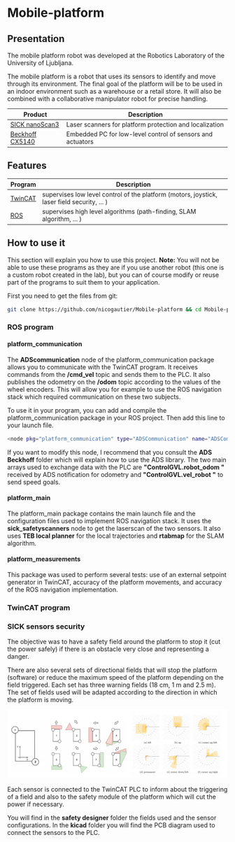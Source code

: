 # Mobile-platform

## Presentation

The mobile platform robot was developed at the Robotics Laboratory of the University of Ljubljana.

The mobile platform is a robot that uses its sensors to identify and move through its environment. The final goal of the platform will be to be used in an indoor environment such as a warehouse or a retail store. It will also be combined with a collaborative manipulator robot for precise handling.

| Product | Description |
| ------ | ------ |
|[SICK nanoScan3](https://www.sick.com/hk/en/safety-laser-scanners/safety-laser-scanners/nanoscan3/nans3-caaz30an1/p/p653980?ff_data=JmZmX2lkPXA2NTM5ODAmZmZfbWFzdGVySWQ9cDY1Mzk4MCZmZl90aXRsZT1OQU5TMy1DQUFaMzBBTjEmZmZfcXVlcnk9JmZmX3Bvcz0xJmZmX29yaWdQb3M9MSZmZl9wYWdlPTEmZmZfcGFnZVNpemU9MjQmZmZfb3JpZ1BhZ2VTaXplPTI0JmZmX3NpbWk9OTcuMA==)| Laser scanners for platform protection and localization|
|[ Beckhoff CX5140 ](https://www.beckhoff.com/en-us/products/ipc/embedded-pcs/cx5100-intel-atom/cx5140.html)|Embedded PC for low-level control of sensors and actuators|


## Features

| Program | Description |
| ------ | ------ | 
|[TwinCAT](https://www.beckhoff.com/en-en/products/automation/twincat/?pk_campaign=AdWords-AdWordsSearch-TwinCAT_EN&pk_kwd=twincat&gclid=EAIaIQobChMI4qSCndXt9wIVCZBoCR0AcgaeEAAYASAAEgLjsvD_BwE)| supervises low level control of the platform (motors, joystick, laser field security, ... ) |  
|[ROS](https://www.ros.org/)| supervises high level algorithms (path-finding, SLAM algorithm, ... ) |

## How to use it

This section will explain you how to use this project.
**Note:** You will not be able to use these programs as they are if you use another robot (this one is a custom robot created in the lab), but you can of course modify or reuse part of the programs to suit them to your application.   

First you need to get the files from git:
```sh
git clone https://github.com/nicogautier/Mobile-platform && cd Mobile-platform
```

### ROS program

#### platform_communication
The **ADScommunication** node of the platform\_communication package allows you to communicate with the TwinCAT program. It receives commands from the **/cmd\_vel** topic and sends them to the PLC. It also publishes the odometry on the **/odom** topic according to the values of the wheel encoders. This will allow you for example to use the ROS navigation stack which required communication on these two subjects.

To use it in your program, you can add and compile the platform_communication package in your ROS project. Then add this line to your launch file.  

```sh
<node pkg="platform_communication" type="ADSCommunication" name="ADSCommunication"/>
```

If you want to modify this node, I recommend that you consult the **ADS Beckhoff** folder which will explain how to use the ADS library. The two main arrays used to exchange data with the PLC are **"ControlGVL.robot\_odom "** received by ADS notification for odometry and **"ControlGVL.vel\_robot "** to send speed goals.

#### platform_main
The platform\_main package contains the main launch file and the configuration files used to implement ROS navigation stack. It uses the **sick\_safetyscanners** node to get the laserscan of the two sensors. It also uses **TEB local planner** for the local trajectories and **rtabmap** for the SLAM algorithm.

#### platform_measurements

This package was used to perform several tests: use of an external setpoint generator in TwinCAT, accuracy of the platform movements, and accuracy of the ROS navigation implementation.  

### TwinCAT program



### SICK sensors security
The objective was to have a safety field around the platform to stop it (cut the power safely) if there is an obstacle very close and representing a danger. 

There are also several sets of directional fields that will stop the platform (software) or reduce the maximum speed of the platform depending on the field triggered. Each set has three warning fields (18 cm, 1 m and 2.5 m). The set of fields used will be adapted according to the direction in which the platform is moving.

![plot](safety&#32;designer/fields.png)


Each sensor is connected to the TwinCAT PLC to inform about the triggering of a field and also to the safety module of the platform which will cut the power if necessary.

You will find in the **safety designer** folder the fields used and the sensor configurations. In the **kicad** folder you will find the PCB diagram used to connect the sensors to the PLC.
